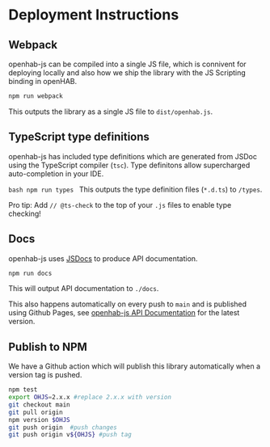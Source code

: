 # Deployment Instructions

## Webpack

openhab-js can be compiled into a single JS file, which is connivent for deploying locally and also how we ship the library with the JS Scripting binding in openHAB.

```bash
npm run webpack
```
This outputs the library as a single JS file to `dist/openhab.js`.

## TypeScript type definitions

openhab-js has included type definitions which are generated from JSDoc using the TypeScript compiler (`tsc`).
Type definitons allow supercharged auto-completion in your IDE.

``bash
npm run types
``
This outputs the type definition files (`*.d.ts`) to `/types`.

Pro tip: Add `// @ts-check` to the top of your `.js` files to enable type checking!

## Docs

openhab-js uses [JSDocs](https://jsdoc.app/) to produce API documentation.

```bash
npm run docs
```

This will output API documentation to `./docs`.

This also happens automatically on every push to `main` and is published using Github Pages, see [openhab-js API Documentation](https://openhab.github.io/openhab-js/) for the latest version. 

## Publish to NPM

We have a Github action which will publish this library automatically when a version tag is pushed. 

```bash
npm test
export OHJS=2.x.x #replace 2.x.x with version
git checkout main
git pull origin
npm version $OHJS 
git push origin  #push changes
git push origin v${OHJS} #push tag
```
